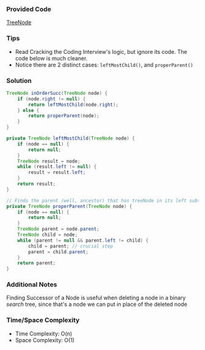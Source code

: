 ### Provided Code

[TreeNode](https://github.com/RodneyShag/Interview_solutions/blob/master/Solutions/Cracking%20the%20Coding%20Interview/Implement%20a%20TreeNode.md)

### Tips

- Read Cracking the Coding Interview's logic, but ignore its code. The code below is much cleaner.
- Notice there are 2 distinct cases: `leftMostChild()`, and `properParent()`

### Solution

```java
TreeNode inOrderSucc(TreeNode node) {
    if (node.right != null) {
        return leftMostChild(node.right);
    } else {
        return properParent(node);
    }
}

private TreeNode leftMostChild(TreeNode node) {
    if (node == null) {
        return null;
    }
    TreeNode result = node;
    while (result.left != null) {
        result = result.left;
    }
    return result;
}

// Finds the parent (well, ancestor) that has treeNode in its left subtree. Returns null if such parent doesn't exist
private TreeNode properParent(TreeNode node) {
    if (node == null) {
        return null;
    }
    TreeNode parent = node.parent;
    TreeNode child = node;
    while (parent != null && parent.left != child) {
        child = parent; // crucial step
        parent = child.parent;
    }
    return parent;
}
```

### Additional Notes

Finding Successor of a Node is useful when deleting a node in a binary *search* tree, since that's a node we can put in place of the deleted node

### Time/Space Complexity

-  Time Complexity: O(n)
- Space Complexity: O(1)
